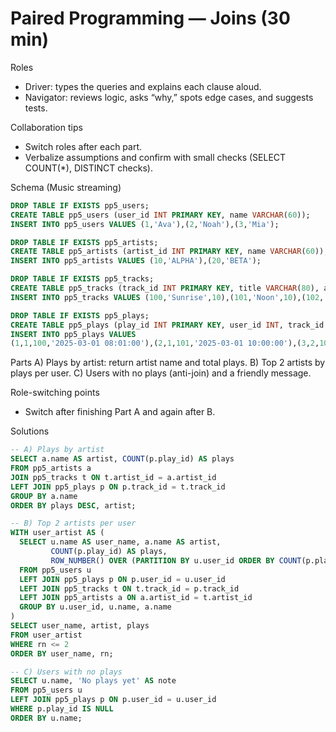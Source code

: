 # Paired Programming — Joins (30 min)

Roles
- Driver: types the queries and explains each clause aloud.
- Navigator: reviews logic, asks “why,” spots edge cases, and suggests tests.

Collaboration tips
- Switch roles after each part.
- Verbalize assumptions and confirm with small checks (SELECT COUNT(*), DISTINCT checks).

Schema (Music streaming)
```sql
DROP TABLE IF EXISTS pp5_users;
CREATE TABLE pp5_users (user_id INT PRIMARY KEY, name VARCHAR(60));
INSERT INTO pp5_users VALUES (1,'Ava'),(2,'Noah'),(3,'Mia');

DROP TABLE IF EXISTS pp5_artists;
CREATE TABLE pp5_artists (artist_id INT PRIMARY KEY, name VARCHAR(60));
INSERT INTO pp5_artists VALUES (10,'ALPHA'),(20,'BETA');

DROP TABLE IF EXISTS pp5_tracks;
CREATE TABLE pp5_tracks (track_id INT PRIMARY KEY, title VARCHAR(80), artist_id INT);
INSERT INTO pp5_tracks VALUES (100,'Sunrise',10),(101,'Noon',10),(102,'Moon',20);

DROP TABLE IF EXISTS pp5_plays;
CREATE TABLE pp5_plays (play_id INT PRIMARY KEY, user_id INT, track_id INT, played_at DATETIME);
INSERT INTO pp5_plays VALUES
(1,1,100,'2025-03-01 08:01:00'),(2,1,101,'2025-03-01 10:00:00'),(3,2,102,'2025-03-02 11:30:00');
```

Parts
A) Plays by artist: return artist name and total plays.
B) Top 2 artists by plays per user.
C) Users with no plays (anti-join) and a friendly message.

Role-switching points
- Switch after finishing Part A and again after B.

Solutions
```sql
-- A) Plays by artist
SELECT a.name AS artist, COUNT(p.play_id) AS plays
FROM pp5_artists a
JOIN pp5_tracks t ON t.artist_id = a.artist_id
LEFT JOIN pp5_plays p ON p.track_id = t.track_id
GROUP BY a.name
ORDER BY plays DESC, artist;

-- B) Top 2 artists per user
WITH user_artist AS (
  SELECT u.name AS user_name, a.name AS artist,
         COUNT(p.play_id) AS plays,
         ROW_NUMBER() OVER (PARTITION BY u.user_id ORDER BY COUNT(p.play_id) DESC) AS rn
  FROM pp5_users u
  LEFT JOIN pp5_plays p ON p.user_id = u.user_id
  LEFT JOIN pp5_tracks t ON t.track_id = p.track_id
  LEFT JOIN pp5_artists a ON a.artist_id = t.artist_id
  GROUP BY u.user_id, u.name, a.name
)
SELECT user_name, artist, plays
FROM user_artist
WHERE rn <= 2
ORDER BY user_name, rn;

-- C) Users with no plays
SELECT u.name, 'No plays yet' AS note
FROM pp5_users u
LEFT JOIN pp5_plays p ON p.user_id = u.user_id
WHERE p.play_id IS NULL
ORDER BY u.name;
```
